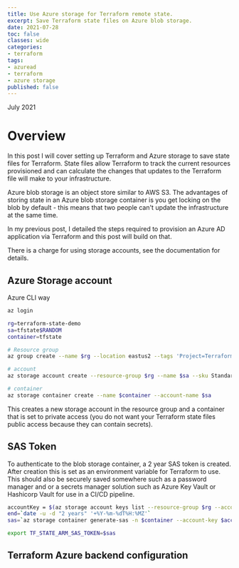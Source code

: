 ```yaml
---
title: Use Azure storage for Terraform remote state.
excerpt: Save Terraform state files on Azure blob storage.
date: 2021-07-28
toc: false
classes: wide
categories:
- terraform
tags:
- azuread
- terraform
- azure storage
published: false
---
```

July 2021

# Overview

In this post I will cover setting up Terraform and Azure storage to save state files for Terraform. State files allow Terraform to track the current resources provisioned and can calculate the changes that updates to the Terraform file will make to your infrastructure.

Azure blob storage is an object store similar to AWS S3. The advantages of storing state in an Azure blob storage container is you get locking on the blob by default - this means that two people can't update the infrastructure at the same time.

In my previous post, I detailed the steps required to provision an Azure AD application via Terraform and this post will build on that.

There is a charge for using storage accounts, see the documentation for details.

## Azure Storage account

Azure CLI way

```bash
az login

rg=terraform-state-demo
sa=tfstate$RANDOM
container=tfstate

# Resource group
az group create --name $rg --location eastus2 --tags 'Project=Terraform' 'Env=Demo'

# account
az storage account create --resource-group $rg --name $sa --sku Standard_LRS --encryption-services blob

# container
az storage container create --name $container --account-name $sa
```

This creates a new storage account in the resource group and a container that is set to private access (you do not want your Terraform state files public access because they can contain secrets).

## SAS Token

To authenticate to the blob storage container, a 2 year SAS token is created. After creation this is set as an environment variable for Terraform to use. This should also be securely saved somewhere such as a password manager and or a secrets manager solution such as Azure Key Vault or Hashicorp Vault for use in a CI/CD pipeline.

```bash
accountKey = $(az storage account keys list --resource-group $rg --account-name $sa --query '[0].value' -o tsv)
end=`date -u -d "2 years" '+%Y-%m-%dT%H:%MZ'`
sas=`az storage container generate-sas -n $container --account-key $accountKey --account-name $sa --https-only --permissions dlrw --expiry $end -o tsv

export TF_STATE_ARM_SAS_TOKEN=$sas
```

## Terraform Azure backend configuration

## 